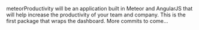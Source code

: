 meteorProductivity will be an application built in Meteor and AngularJS that will help increase the productivity of your team and company.
This is the first package that wraps the dashboard.
More commits to come...
